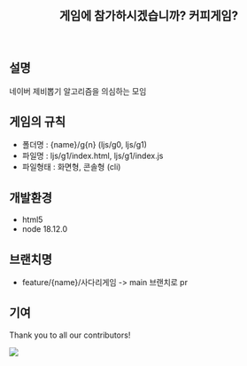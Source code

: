 <h2 align="center">게임에 참가하시겠습니까? 커피게임?</h2>
<br>

## 설명

네이버 제비뽑기 알고리즘을 의심하는 모임

## 게임의 규칙
- 폴더명 : {name}/g{n} (ljs/g0, ljs/g1)
- 파일명 : ljs/g1/index.html, ljs/g1/index.js
- 파일형태 : 화면형, 콘솔형 (cli)

## 개발환경

- html5
- node 18.12.0

## 브랜치명

- feature/{name}/사다리게임 -> main 브랜치로 pr


## 기여
Thank you to all our contributors!

<a href="https://github.com/leejinseok/buff-coffee-game/graphs/contributors">
  <img src="https://contrib.rocks/image?repo=leejinseok/buff-coffee-game" />
</a>

